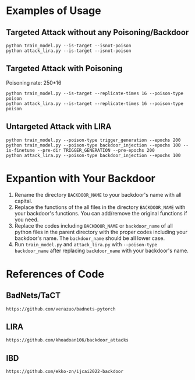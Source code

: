 # Examples of Usage

## Targeted Attack without any Poisoning/Backdoor
```
python train_model.py --is-target --isnot-poison
python attack_lira.py --is-target --isnot-poison
```

## Targeted Attack with Poisoning
Poisoning rate: 250*16
```
python train_model.py --is-target --replicate-times 16 --poison-type poison
python attack_lira.py --is-target --replicate-times 16 --poison-type poison 
```

## Untargeted Attack with LIRA
```
python train_model.py --poison-type trigger_generation --epochs 200
python train_model.py --poison-type backdoor_injection --epochs 100 --is-finetune --pre-dir TRIGGER_GENERATION --pre-epochs 200
python attack_lira.py --poison-type backdoor_injection --epochs 100
```


# Expantion with Your Backdoor
1. Rename the directory `BACKDOOR_NAME` to your backdoor's name with all capital.
2. Replace the functions of the all files in the directory `BACKDOOR_NAME` with your backdoor's functions. 
You can add/remove the original functions if you need.
3. Replace the codes including `BACKDOOR_NAME` or `backdoor_name` of all python files in the parent directory with the proper codes including your backdoor's name.
The `backdoor_name` should be all lower case.
4. Run `train_model.py` and `attack_lira.py` with `--poison-type backdoor_name` after replacing `backdoor_name` with your backdoor's name.


# References of Code 

## BadNets/TaCT
```
https://github.com/verazuo/badnets-pytorch
```

## LIRA
```
https://github.com/khoadoan106/backdoor_attacks
```

## IBD
```
https://github.com/ekko-zn/ijcai2022-backdoor
```
